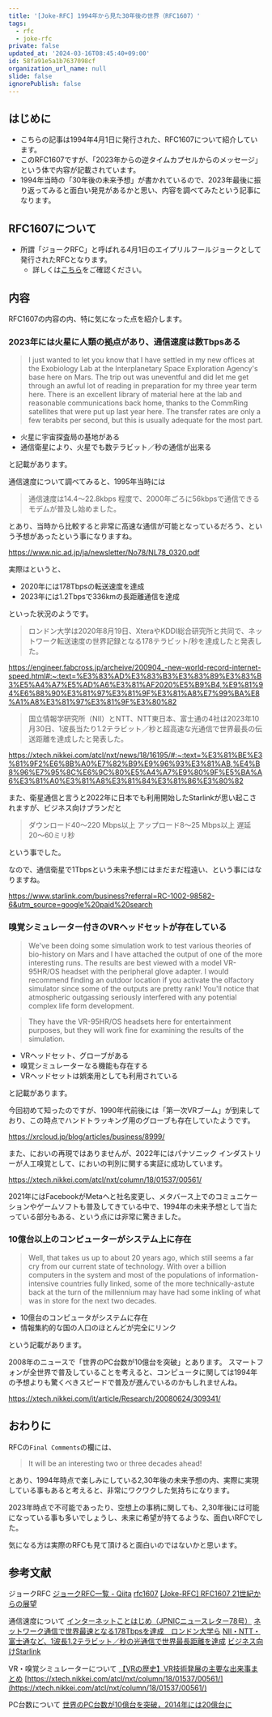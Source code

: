 ```yaml
---
title: '[Joke-RFC] 1994年から見た30年後の世界（RFC1607）'
tags:
  - rfc
  - joke-rfc
private: false
updated_at: '2024-03-16T08:45:40+09:00'
id: 58fa91e5a1b7637098cf
organization_url_name: null
slide: false
ignorePublish: false
---
```

## はじめに

- こちらの記事は1994年4月1日に発行された、RFC1607について紹介しています。
- このRFC1607ですが、「2023年からの逆タイムカプセルからのメッセージ」という体で内容が記載されています。
- 1994年当時の「30年後の未来予想」が書かれているので、2023年最後に振り返ってみると面白い発見があるかと思い、内容を調べてみたという記事になります。

## RFC1607について

- 所謂「ジョークRFC」と呼ばれる4月1日のエイプリルフールジョークとして発行されたRFCとなります。
  - 詳しくは[こちら](https://qiita.com/yoshi389111/items/6ba5966f739ea01c6719)をご確認ください。

## 内容

RFC1607の内容の内、特に気になった点を紹介します。  

### 2023年には火星に人類の拠点があり、通信速度は数Tbpsある

> I just wanted to let you know that I have settled in my new offices at the Exobiology Lab at the Interplanetary Space Exploration Agency's base here on Mars.
The trip out was uneventful and did let me get through an awful lot of reading in preparation for my three year term here.
There is an excellent library of material here at the lab and reasonable communications back home, thanks to the CommRing satellites that were put up last year here.
The transfer rates are only a few terabits per second, but this is usually adequate for the most part.

- 火星に宇宙探査局の基地がある
- 通信衛星により、火星でも数テラビット／秒の通信が出来る

と記載があります。

通信速度について調べてみると、1995年当時には

> 通信速度は14.4～22.8kbps
程度で、2000年ごろに56kbpsで通信できるモデムが普及し始めました。

とあり、当時から比較すると非常に高速な通信が可能となっているだろう、という予想があったという事になりますね。

<https://www.nic.ad.jp/ja/newsletter/No78/NL78_0320.pdf>

実際はというと、

- 2020年には178Tbpsの転送速度を達成
- 2023年には1.2Tbpsで336kmの長距離通信を達成

といった状況のようです。

> ロンドン大学は2020年8月19日、XteraやKDDI総合研究所と共同で、ネットワーク転送速度の世界記録となる178テラビット/秒を達成したと発表した。

<https://engineer.fabcross.jp/archeive/200904_-new-world-record-internet-speed.html#:~:text=%E3%83%AD%E3%83%B3%E3%83%89%E3%83%B3%E5%A4%A7%E5%AD%A6%E3%81%AF2020%E5%B9%B4,%E9%81%94%E6%88%90%E3%81%97%E3%81%9F%E3%81%A8%E7%99%BA%E8%A1%A8%E3%81%97%E3%81%9F%E3%80%82>

> 国立情報学研究所（NII）とNTT、NTT東日本、富士通の4社は2023年10月30日、1波長当たり1.2テラビット／秒と超高速な光通信で世界最長の伝送距離を達成したと発表した。

<https://xtech.nikkei.com/atcl/nxt/news/18/16195/#:~:text=%E3%81%BE%E3%81%9F2%E6%8B%A0%E7%82%B9%E9%96%93%E3%81%AB,%E4%B8%96%E7%95%8C%E6%9C%80%E5%A4%A7%E9%80%9F%E5%BA%A6%E3%81%A0%E3%81%A8%E3%81%84%E3%81%86%E3%80%82>

また、衛星通信と言うと2022年に日本でも利用開始したStarlinkが思い起こされますが、ビジネス向けプランだと

> ダウンロード40〜220 Mbps以上
アップロード8〜25 Mbps以上
遅延20〜60ミリ秒

という事でした。

なので、通信衛星で1Tbpsという未来予想にはまだまだ程遠い、という事にはなりますね。

<https://www.starlink.com/business?referral=RC-1002-98582-6&utm_source=google%20paid%20search>

### 嗅覚シミュレーター付きのVRヘッドセットが存在している

> We've been doing some simulation work to test various theories of bio-history on Mars and I have attached the output of one of the more interesting runs.
The results are best viewed with a model VR-95HR/OS headset with the peripheral glove adapter.
I would recommend finding an outdoor location if you activate the olfactory simulator since some of the outputs are pretty rank!
You'll notice that atmospheric outgassing seriously interfered with any potential complex life form development.

> They have the VR-95HR/OS headsets here for entertainment purposes, but they will work fine for examining the results of the simulation.

- VRヘッドセット、グローブがある
- 嗅覚シミュレーターなる機能も存在する
- VRヘッドセットは娯楽用としても利用されている

と記載があります。

今回初めて知ったのですが、1990年代前後には「第一次VRブーム」が到来しており、この時点でハンドトラッキング用のグローブも存在していたようです。

<https://xrcloud.jp/blog/articles/business/8999/>

また、においの再現ではありませんが、2022年にはパナソニック インダストリーが人工嗅覚として、においの判別に関する実証に成功しています。

<https://xtech.nikkei.com/atcl/nxt/column/18/01537/00561/>

2021年にはFacebookがMetaへと社名変更し、メタバース上でのコミュニケーションやゲームソフトも普及してきている中で、1994年の未来予想として当たっている部分もある、という点には非常に驚きました。

### 10億台以上のコンピューターがシステム上に存在

> Well, that takes us up to about 20 years ago, which still seems a far cry from our current state of technology.
With over a billion computers in the system and most of the populations of information-intensive countries fully linked, some of the more technically-astute back at the turn of the millennium may have had some inkling of what was in store for the next two decades.

- 10億台のコンピュータがシステムに存在
- 情報集約的な国の人口のほとんどが完全にリンク

という記載があります。

2008年のニュースで「世界のPC台数が10億台を突破」とあります。
スマートフォンが全世界で普及していることを考えると、コンピュータに関しては1994年の予想よりも驚くべきスピードで普及が進んでいるのかもしれませんね。

<https://xtech.nikkei.com/it/article/Research/20080624/309341/>

## おわりに

RFCの`Final Comments`の欄には、

> It will be an interesting two or three decades ahead!

とあり、1994年時点で楽しみにしている2,30年後の未来予想の内、実際に実現している事もあると考えると、非常にワクワクした気持ちになります。

2023年時点で不可能であったり、空想上の事柄に関しても、2,30年後には可能になっている事も多いでしょうし、未来に希望が持てるような、面白いRFCでした。

気になる方は実際のRFCも見て頂けると面白いのではないかと思います。

## 参考文献

ジョークRFC
[ジョークRFC一覧 - Qiita](https://qiita.com/yoshi389111/items/6ba5966f739ea01c6719)
[rfc1607](https://www.rfc-editor.org/rfc/rfc1607.txt)
[[Joke-RFC] RFC1607 21世紀からの展望](https://qiita.com/yoshi389111/items/64cb97d5ac3ab5c915f6)

通信速度について
[インターネットことはじめ（JPNICニュースレター78号）](https://www.nic.ad.jp/ja/newsletter/No78/NL78_0320.pdf)
[ネットワーク通信で世界最速となる178Tbpsを達成　ロンドン大学ら](https://engineer.fabcross.jp/archeive/200904_-new-world-record-internet-speed.html#:~:text=%E3%83%AD%E3%83%B3%E3%83%89%E3%83%B3%E5%A4%A7%E5%AD%A6%E3%81%AF2020%E5%B9%B4,%E9%81%94%E6%88%90%E3%81%97%E3%81%9F%E3%81%A8%E7%99%BA%E8%A1%A8%E3%81%97%E3%81%9F%E3%80%82)
[NII・NTT・富士通など、1波長1.2テラビット／秒の光通信で世界最長距離を達成](https://xtech.nikkei.com/atcl/nxt/news/18/16195/#:~:text=%E3%81%BE%E3%81%9F2%E6%8B%A0%E7%82%B9%E9%96%93%E3%81%AB,%E4%B8%96%E7%95%8C%E6%9C%80%E5%A4%A7%E9%80%9F%E5%BA%A6%E3%81%A0%E3%81%A8%E3%81%84%E3%81%86%E3%80%82)
[ビジネス向けStarlink](https://www.starlink.com/business?referral=RC-1002-98582-6&utm_source=google%20paid%20search)

VR・嗅覚シミュレーターについて
[【VRの歴史】VR技術発展の主要な出来事まとめ](https://xrcloud.jp/blog/articles/business/8999/)
[https://xtech.nikkei.com/atcl/nxt/column/18/01537/00561/](https://xtech.nikkei.com/atcl/nxt/column/18/01537/00561/)

PC台数について
[世界のPC台数が10億台を突破，2014年には20億台に](https://xtech.nikkei.com/it/article/Research/20080624/309341/)
